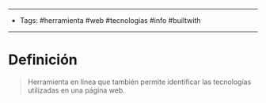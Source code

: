--------------------
- Tags: #herramienta #web #tecnologias #info #builtwith
-----------------------------
# Definición

> Herramienta en línea que también permite identificar las tecnologías utilizadas en una página web.

